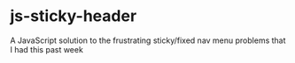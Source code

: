 # js-sticky-header
A JavaScript solution to the frustrating sticky/fixed nav menu problems that I had this past week
